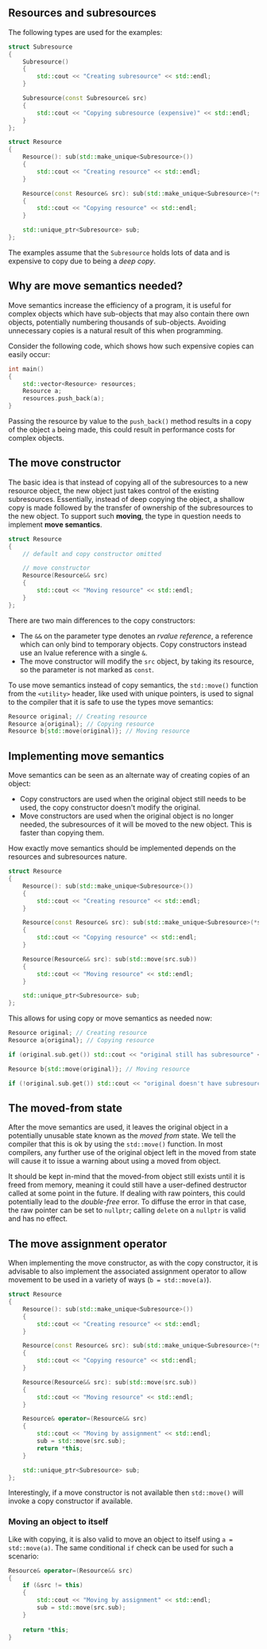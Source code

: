 ## Resources and subresources
The following types are used for the examples:

```cpp
struct Subresource
{
	Subresource()
	{
		std::cout << "Creating subresource" << std::endl;
	}

	Subresource(const Subresource& src)
	{
		std::cout << "Copying subresource (expensive)" << std::endl;
	}
};

struct Resource
{
	Resource(): sub(std::make_unique<Subresource>())
	{
		std::cout << "Creating resource" << std::endl;
	}

	Resource(const Resource& src): sub(std::make_unique<Subresource>(*src.sub))
	{
		std::cout << "Copying resource" << std::endl;
	}

	std::unique_ptr<Subresource> sub;
};
```

The examples assume that the `Subresource` holds lots of data and is expensive to copy due to being a *deep copy*.
## Why are move semantics needed?
Move semantics increase the efficiency of a program, it is useful for complex objects which have sub-objects that may also contain there own objects, potentially numbering thousands of sub-objects. Avoiding unnecessary copies is a natural result of this when programming.

Consider the following code, which shows how such expensive copies can easily occur:

```cpp
int main()
{
	std::vector<Resource> resources;
	Resource a;
	resources.push_back(a);
}
```

Passing the resource by value to the `push_back()` method results in a copy of the object `a` being made, this could result in performance costs for complex objects.

## The move constructor
The basic idea is that instead of copying all of the subresources to a new resource object, the new object just takes control of the existing subresources. Essentially, instead of deep copying the object, a shallow copy is made followed by the transfer of ownership of the subresources to the new object. To support such **moving**, the type in question needs to implement **move semantics**.

```cpp
struct Resource
{
	// default and copy constructor omitted

	// move constructor
	Resource(Resource&& src)
	{
		std::cout << "Moving resource" << std::endl;
	}
};
```

There are two main differences to the copy constructors:

- The `&&` on the parameter type denotes an *rvalue reference*, a reference which can only bind to temporary objects. Copy constructors instead use an lvalue reference with a single `&`.
- The move constructor will modify the `src` object, by taking its resource, so the parameter is not marked as `const`.

To use move semantics instead of copy semantics, the `std::move()` function from the `<utility>` header, like used with unique pointers, is used to signal to the compiler that it is safe to use the types move semantics:

```cpp
Resource original; // Creating resource
Resource a{original}; // Copying resource
Resource b{std::move(original)}; // Moving resource
```

## Implementing move semantics
Move semantics can be seen as an alternate way of creating copies of an object:

- Copy constructors are used when the original object still needs to be used, the copy constructor doesn't modify the original.
- Move constructors are used when the original object is no longer needed, the subresources of it will be moved to the new object. This is faster than copying them.

How exactly move semantics should be implemented depends on the resources and subresources nature.

```cpp
struct Resource
{
	Resource(): sub(std::make_unique<Subresource>())
	{
		std::cout << "Creating resource" << std::endl;
	}

	Resource(const Resource& src): sub(std::make_unique<Subresource>(*src.sub))
	{
		std::cout << "Copying resource" << std::endl;
	}

	Resource(Resource&& src): sub(std::move(src.sub))
	{
		std::cout << "Moving resource" << std::endl;
	}

	std::unique_ptr<Subresource> sub;
};
```

This allows for using copy or move semantics as needed now:

```cpp
Resource original; // Creating resource
Resource a{original}; // Copying resource

if (original.sub.get()) std::cout << "original still has subresource" << std::endl;

Resource b{std::move(original)}; // Moving resource

if (!original.sub.get()) std::cout << "original doesn't have subresource" << std::endl;
```

## The moved-from state
After the move semantics are used, it leaves the original object in a potentially unusable state known as the *moved from* state. We tell the compiler that this is ok by using the `std::move()` function. In most compilers, any further use of the original object left in the moved from state will cause it to issue a warning about using a moved from object.

It should be kept in-mind that the moved-from object still exists until it is freed from memory, meaning it could still have a user-defined destructor called at some point in the future. If dealing with raw pointers, this could potentially lead to the *double-free* error. To diffuse the error in that case, the raw pointer can be set to `nullptr`; calling `delete` on a `nullptr` is valid and has no effect.

## The move assignment operator
When implementing the move constructor, as with the copy constructor, it is advisable to also implement the associated assignment operator to allow movement to be used in a variety of ways (`b = std::move(a)`).

```cpp
struct Resource
{
	Resource(): sub(std::make_unique<Subresource>())
	{
		std::cout << "Creating resource" << std::endl;
	}

	Resource(const Resource& src): sub(std::make_unique<Subresource>(*src.sub))
	{
		std::cout << "Copying resource" << std::endl;
	}

	Resource(Resource&& src): sub(std::move(src.sub))
	{
		std::cout << "Moving resource" << std::endl;
	}

	Resource& operator=(Resource&& src)
	{
		std::cout << "Moving by assignment" << std::endl;
		sub = std::move(src.sub);
		return *this;
	}

	std::unique_ptr<Subresource> sub;
};
```

Interestingly, if a move constructor is not available then `std::move()` will invoke a copy constructor if available.
### Moving an object to itself
Like with copying, it is also valid to move an object to itself using `a = std::move(a)`. The same conditional `if` check can be used for such a scenario:

```cpp
Resource& operator=(Resource&& src)
{
	if (&src != this)
	{
		std::cout << "Moving by assignment" << std::endl;
		sub = std::move(src.sub);
	}
	
	return *this;
}
```